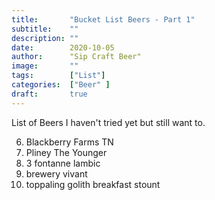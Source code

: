 ```yaml
---
title:       "Bucket List Beers - Part 1"
subtitle:    ""
description: ""
date:        2020-10-05
author:      "Sip Craft Beer"
image:       ""
tags:        ["List"]
categories:  ["Beer" ]
draft:       true
---
```


List of Beers I haven't tried yet but still want to. 

6. Blackberry Farms TN
7. Pliney The Younger
8. 3 fontanne lambic
9. brewery vivant 
10. toppaling golith breakfast stount
